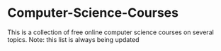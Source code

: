 # Computer-Science-Courses
This is a collection of free online computer science courses on several topics.
Note: this list is always being updated

